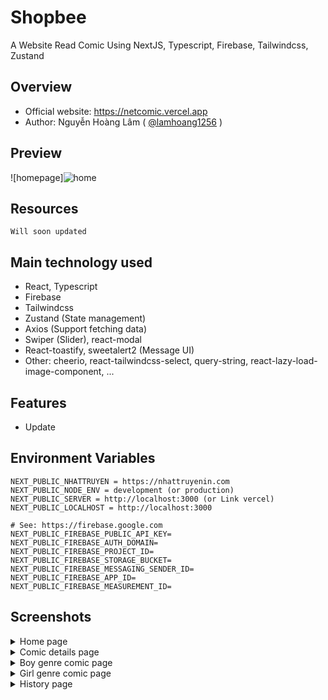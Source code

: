 # Shopbee
A Website Read Comic Using NextJS, Typescript, Firebase, Tailwindcss, Zustand

## Overview

 - Official website: https://netcomic.vercel.app
-  Author: Nguyễn Hoàng Lâm ( [@lamhoang1256](https://github.com/lamhoang1256) )

## Preview

![homepage]![home](https://user-images.githubusercontent.com/61537853/198968769-85739c4c-7b50-40a6-a38b-020a2eba05da.png)

## Resources
```
Will soon updated
```
## Main technology used

- React, Typescript
- Firebase
- Tailwindcss
- Zustand (State management)
- Axios (Support fetching data)
- Swiper (Slider), react-modal
- React-toastify, sweetalert2 (Message UI)
- Other: cheerio, react-tailwindcss-select, query-string, react-lazy-load-image-component, ...

## Features

- Update

## Environment Variables

```
NEXT_PUBLIC_NHATTRUYEN = https://nhattruyenin.com
NEXT_PUBLIC_NODE_ENV = development (or production)
NEXT_PUBLIC_SERVER = http://localhost:3000 (or Link vercel)
NEXT_PUBLIC_LOCALHOST = http://localhost:3000

# See: https://firebase.google.com
NEXT_PUBLIC_FIREBASE_PUBLIC_API_KEY=
NEXT_PUBLIC_FIREBASE_AUTH_DOMAIN=
NEXT_PUBLIC_FIREBASE_PROJECT_ID=
NEXT_PUBLIC_FIREBASE_STORAGE_BUCKET=
NEXT_PUBLIC_FIREBASE_MESSAGING_SENDER_ID=
NEXT_PUBLIC_FIREBASE_APP_ID=
NEXT_PUBLIC_FIREBASE_MEASUREMENT_ID=
```

## Screenshots

<details>
 <summary>Home page</summary>
 <p>
 
 ![homepage](https://user-images.githubusercontent.com/61537853/198968769-85739c4c-7b50-40a6-a38b-020a2eba05da.png)
 </p>
</details>

<details>
 <summary>Comic details page</summary>
 <p>
 
 ![detail](https://user-images.githubusercontent.com/61537853/198970344-c4087645-cb48-4794-beab-1404e72dd3e4.png)
 </p>
</details>



<details>
 <summary>Boy genre comic page</summary>
 <p>
 
![boy](https://user-images.githubusercontent.com/61537853/198970223-59970bb5-54de-42d2-9495-aacdefd3c2cf.png)
 </p>
</details>

<details>
 <summary>Girl genre comic page</summary>
 <p>
 
 ![girl](https://user-images.githubusercontent.com/61537853/198970159-1ade4311-6a5f-4eb9-96e7-1edd3ec7672e.png)
 </p>
</details>

<details>
 <summary>History page</summary>
 <p>
 
![history](https://user-images.githubusercontent.com/61537853/198970281-e81a788d-401c-43a6-b606-4c70aeab8c2a.png)
 </p>
</details>
